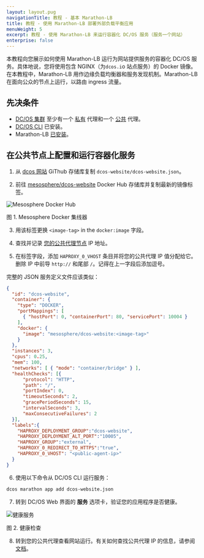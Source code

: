 ```yaml
---
layout: layout.pug
navigationTitle: 教程 - 基本 Marathon-LB
title: 教程 - 使用 Marathon-LB 部署外部负载平衡应用
menuWeight: 5
excerpt: 教程 - 使用 Marathon-LB 来运行容器化 DC/OS 服务（服务一个网站）
enterprise: false
---
```


本教程向您展示如何使用 Marathon-LB 运行为网站提供服务的容器化 DC/OS 服务。具体地说，您将使用包含 NGINX（为`dcos.i`o 站点服务）的 Docker 镜像。在本教程中，Marathon-LB 用作边缘负载均衡器和服务发现机制。Marathon-LB 在面向公众的节点上运行，以路由 ingress 流量。

## 先决条件
- [DC/OS 集群](/dcos/cn/1.11/installing/oss/) 至少有一个 [私有](/dcos/cn/1.11/overview/concepts/#private-agent-node) 代理和一个 [公共](/dcos/cn/1.11/overview/concepts/#public-agent-node) 代理。
- [DC/OS CLI](/dcos/cn/1.11/cli/install/) 已安装。
- Marathon-LB [已安装](/dcos/cn/services/marathon-lb/usage-ee/)。

## 在公共节点上配置和运行容器化服务

1. 从 [dcos 网站](https://github.com/dcos/dcos-website/blob/develop/dcos-website.json) GiThub 存储库复制 `dcos-website/dcos-website.json`。

1. 前往 [mesosphere/dcos-website](https://hub.docker.com/r/mesosphere/dcos-website/tags/) Docker Hub 存储库并复制最新的镜像标签。

 ![Mesosphere Docker Hub](/dcos/cn/1.11/img/dockerhub.png)

 图 1. Mesosphere Docker 集线器

3. 用该标签更换 `<image-tag>` in the `docker:image` 字段。

1. 查找并记录 [您的公共代理节点](/dcos/cn/1.11/administering-clusters/locate-public-agent/) IP 地址。

1. 在标签字段，添加 `HAPROXY_0_VHOST` 条目并将您的公共代理 IP 值分配给它。删除 IP 中前导 `http://` 和尾部 `/`。记得在上一字段后添加逗号。

完整的 JSON 服务定义文件应该类似：

  ```json
  {
    "id": "dcos-website",
    "container": {
      "type": "DOCKER",
      "portMappings": [
        { "hostPort": 0, "containerPort": 80, "servicePort": 10004 }
      ],
      "docker": {
        "image": "mesosphere/dcos-website:<image-tag>"
      }
    },
    "instances": 3,
    "cpus": 0.25,
    "mem": 100,
    "networks": [ { "mode": "container/bridge" } ],
    "healthChecks": [{
        "protocol": "HTTP",
        "path": "/",
        "portIndex": 0,
        "timeoutSeconds": 2,
        "gracePeriodSeconds": 15,
        "intervalSeconds": 3,
        "maxConsecutiveFailures": 2
    }],
    "labels":{
      "HAPROXY_DEPLOYMENT_GROUP":"dcos-website",
      "HAPROXY_DEPLOYMENT_ALT_PORT":"10005",
      "HAPROXY_GROUP":"external",
      "HAPROXY_0_REDIRECT_TO_HTTPS":"true",
      "HAPROXY_0_VHOST": "<public-agent-ip>"
    }
  }
  ```

6. 使用以下命令从 DC/OS CLI 运行服务：

  ```bash
  dcos marathon app add dcos-website.json
  ```

7. 转到 DC/OS Web 界面的 **服务** 选项卡，验证您的应用程序是否健康。

![健康服务](/dcos/cn/1.11/img/healthy-dcos-website.png)

图 2. 健康检查

8. 转到您的公共代理查看网站运行。有关如何查找公共代理 IP 的信息，请参阅 [文档](/dcos/cn/1.11/administering-clusters/locate-public-agent/)。
